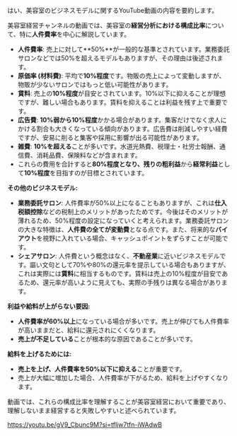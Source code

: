 はい、美容室のビジネスモデルに関するYouTube動画の内容を要約します。

美容室経営チャンネルの動画では、美容室の**経営分析における構成比率**について、特に**人件費率**を中心に解説しています。

- **人件費率**: 売上に対して**50%**が一般的な基準とされています。業務委託サロンなどでは50%を超えるモデルもありますが、その理由は後述されます。
- **原価率 (材料費)**: 平均で**10%程度**です。物販の売上によって変動しますが、物販が少ないサロンではもっと低い可能性があります。
- **賃料**: 売上の**10%程度**が目安とされています。10%以下に抑えることが理想ですが、難しい場合もあります。賃料を抑えることは利益を残す上で重要です。
- **広告費**: **10%弱から10%程度**かかる場合があります。集客だけでなく求人にかける割合も大きくなっている傾向があります。広告費は削減しやすい経費ですが、安易に削ると集客や採用に影響が出る可能性があります。
- **雑費**: **10%を超える**ことが多いです。水道光熱費、税理士・社労士報酬、通信費、消耗品費、保険料などが含まれます。
- これらの費用を合計すると**80%**程度となり、残りの**粗利益**から**経常利益**として**10%程度**を目指すのが目標とされています。

**その他のビジネスモデル:**

- **業務委託サロン**: 人件費率が50%以上になることもありますが、これは**仕入税額控除**などの税制上のメリットがあったためです。今後はそのメリットが薄れるため、50%程度の設定になっていくと考えられます。業務委託サロンの大きな特徴は、**人件費の全てが変動費**となる点です。また、将来的な**バイアウト**を視野に入れている場合、キャッシュポイントをずらすことが可能です。
- **シェアサロン**: 人件費という概念はなく、**不動産業**に近いビジネスモデルです。謳い文句として70%や80%の還元率を提示している場合もありますが、これは実際には**賃料**に相当するものです。賃料は売上の10%程度が目安であるため、還元率が高いように見えても、実際の手残りは異なる場合があります。

**利益や給料が上がらない要因:**

- **人件費率が60%以上**になっている場合が多いです。売上が伸びても人件費率が高いままだと、給料に還元されにくくなります。
- **売上が不足している**ことが根本的な原因であることが多いです。

**給料を上げるためには:**

- **売上を上げ、人件費率を50%以下に抑える**ことが重要です。
- 売上が大幅に増加した場合、人件費率が下がるため、給料を上げやすくなります。

動画では、これらの構成比率を理解することが美容室経営において重要であり、理解しないまま経営すると失敗しやすいと述べられています。

https://youtu.be/gV9_Cbunc9M?si=tfljw7tfn-iWAdwB